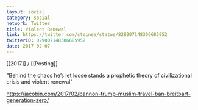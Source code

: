 ```yaml
---
layout: social
category: social
network: Twitter
title: Violent Renewal
link: https://twitter.com/steinea/status/829007148306685952
twitterID: 829007148306685952
date: 2017-02-07
---
```


[[2017]] / [[Posting]]

"Behind the chaos he’s let loose stands a prophetic theory of civilizational crisis and violent renewal"

<https://jacobin.com/2017/02/bannon-trump-muslim-travel-ban-breitbart-generation-zero/>
